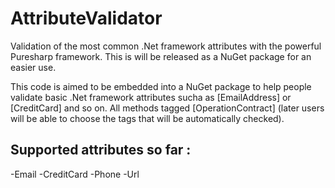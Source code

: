 # AttributeValidator
Validation of the most common .Net framework attributes with the powerful Puresharp framework. This is will be released as a NuGet package for an easier use.

This code is aimed to be embedded into a NuGet package to help people validate basic .Net framework attributes sucha as [EmailAddress] or [CreditCard] and so on. 
All methods tagged [OperationContract] (later users will be able to choose the tags that will be automatically checked). 

## Supported attributes so far : 
-Email
-CreditCard
-Phone
-Url
